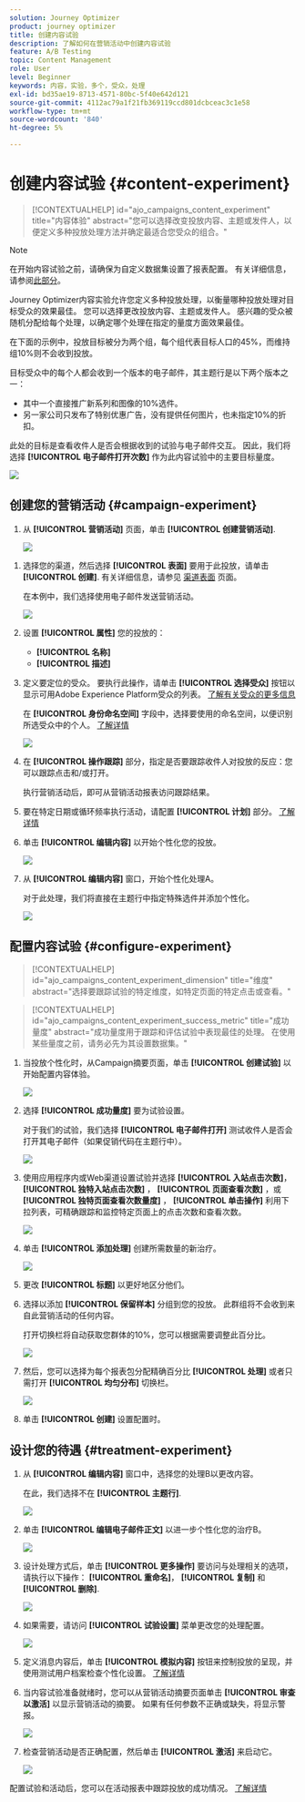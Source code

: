 ```yaml
---
solution: Journey Optimizer
product: journey optimizer
title: 创建内容试验
description: 了解如何在营销活动中创建内容试验
feature: A/B Testing
topic: Content Management
role: User
level: Beginner
keywords: 内容，实验，多个，受众，处理
exl-id: bd35ae19-8713-4571-80bc-5f40e642d121
source-git-commit: 4112ac79a1f21fb369119ccd801dcbceac3c1e58
workflow-type: tm+mt
source-wordcount: '840'
ht-degree: 5%

---
```


# 创建内容试验 {#content-experiment}

>[!CONTEXTUALHELP]
>id="ajo_campaigns_content_experiment"
>title="内容体验"
>abstract="您可以选择改变投放内容、主题或发件人，以便定义多种投放处理方法并确定最适合您受众的组合。"

>[!NOTE]
>
>在开始内容试验之前，请确保为自定义数据集设置了报表配置。 有关详细信息，请参阅[此部分](reporting-configuration.md)。

Journey Optimizer内容实验允许您定义多种投放处理，以衡量哪种投放处理对目标受众的效果最佳。 您可以选择更改投放内容、主题或发件人。 感兴趣的受众被随机分配给每个处理，以确定哪个处理在指定的量度方面效果最佳。

在下面的示例中，投放目标被分为两个组，每个组代表目标人口的45%，而维持组10%则不会收到投放。

目标受众中的每个人都会收到一个版本的电子邮件，其主题行是以下两个版本之一：

* 其中一个直接推广新系列和图像的10%选件。
* 另一家公司只发布了特别优惠广告，没有提供任何图片，也未指定10%的折扣。

此处的目标是查看收件人是否会根据收到的试验与电子邮件交互。 因此，我们将选择 **[!UICONTROL 电子邮件打开次数]** 作为此内容试验中的主要目标量度。

![](assets/content_experiment.png)

## 创建您的营销活动 {#campaign-experiment}

1. 从 **[!UICONTROL 营销活动]** 页面，单击 **[!UICONTROL 创建营销活动]**.

   ![](assets/content_experiment_1.png)

<!--
1. In the **[!UICONTROL Properties]** section, choose your **[!UICONTROL Campaign type]**:

    * **[!UICONTROL Scheduled]**: designed to send marketing messages and can be executed immediately or at a specified date.

    * **[!UICONTROL API-Triggered]**: designed to send transactional messages, such as password reset notifications or cart abandonment reminders. 
    
        To execute an API-triggered campaign, you will need to make an API call. [Learn more](api-triggered-campaigns.md)
-->
1. 选择您的渠道，然后选择 **[!UICONTROL 表面]** 要用于此投放，请单击 **[!UICONTROL 创建]**. 有关详细信息，请参见 [渠道表面](../configuration/channel-surfaces.md) 页面。

   在本例中，我们选择使用电子邮件发送营销活动。

   ![](assets/content_experiment_2.png)

1. 设置 **[!UICONTROL 属性]** 您的投放的：
   * **[!UICONTROL 名称]**
   * **[!UICONTROL 描述]**

1. 定义要定位的受众。 要执行此操作，请单击 **[!UICONTROL 选择受众]** 按钮以显示可用Adobe Experience Platform受众的列表。 [了解有关受众的更多信息](../audience/about-audiences.md)

   在 **[!UICONTROL 身份命名空间]** 字段中，选择要使用的命名空间，以便识别所选受众中的个人。 [了解详情](get-started-experiment.md#content-experiment-work)

   ![](assets/content_experiment_16.png)

1. 在 **[!UICONTROL 操作跟踪]** 部分，指定是否要跟踪收件人对投放的反应：您可以跟踪点击和/或打开。

   执行营销活动后，即可从营销活动报表访问跟踪结果。

1. 要在特定日期或循环频率执行活动，请配置 **[!UICONTROL 计划]** 部分。 [了解详情](create-campaign.md)

1. 单击 **[!UICONTROL 编辑内容]** 以开始个性化您的投放。

   ![](assets/content_experiment_17.png)

1. 从 **[!UICONTROL 编辑内容]** 窗口，开始个性化处理A。

   对于此处理，我们将直接在主题行中指定特殊选件并添加个性化。

   ![](assets/content_experiment_5.png)

## 配置内容试验 {#configure-experiment}

>[!CONTEXTUALHELP]
>id="ajo_campaigns_content_experiment_dimension"
>title="维度"
>abstract="选择要跟踪试验的特定维度，如特定页面的特定点击或查看。"

>[!CONTEXTUALHELP]
>id="ajo_campaigns_content_experiment_success_metric"
>title="成功量度"
>abstract="成功量度用于跟踪和评估试验中表现最佳的处理。 在使用某些量度之前，请务必先为其设置数据集。"

1. 当投放个性化时，从Campaign摘要页面，单击 **[!UICONTROL 创建试验]** 以开始配置内容体验。

   ![](assets/content_experiment_3.png)

1. 选择 **[!UICONTROL 成功量度]** 要为试验设置。

   对于我们的试验，我们选择 **[!UICONTROL 电子邮件打开]** 测试收件人是否会打开其电子邮件（如果促销代码在主题行中）。

   ![](assets/content_experiment_11.png)

1. 使用应用程序内或Web渠道设置试验并选择 **[!UICONTROL 入站点击次数]**， **[!UICONTROL 独特入站点击次数]** ， **[!UICONTROL 页面查看次数]** ，或 **[!UICONTROL 独特页面查看次数量度]** ， **[!UICONTROL 单击操作]**  利用下拉列表，可精确跟踪和监控特定页面上的点击次数和查看次数。

   ![](assets/content_experiment_20.png)

1. 单击 **[!UICONTROL 添加处理]** 创建所需数量的新治疗。

   ![](assets/content_experiment_8.png)

1. 更改 **[!UICONTROL 标题]** 以更好地区分他们。

1. 选择以添加 **[!UICONTROL 保留样本]** 分组到您的投放。 此群组将不会收到来自此营销活动的任何内容。

   打开切换栏将自动获取您群体的10%，您可以根据需要调整此百分比。

   ![](assets/content_experiment_12.png)

1. 然后，您可以选择为每个报表包分配精确百分比 **[!UICONTROL 处理]** 或者只需打开 **[!UICONTROL 均匀分布]** 切换栏。

   ![](assets/content_experiment_13.png)

1. 单击 **[!UICONTROL 创建]** 设置配置时。

## 设计您的待遇 {#treatment-experiment}

1. 从 **[!UICONTROL 编辑内容]** 窗口中，选择您的处理B以更改内容。

   在此，我们选择不在 **[!UICONTROL 主题行]**.

   ![](assets/content_experiment_18.png)

1. 单击 **[!UICONTROL 编辑电子邮件正文]** 以进一步个性化您的治疗B。

   ![](assets/content_experiment_9.png)

1. 设计处理方式后，单击 **[!UICONTROL 更多操作]** 要访问与处理相关的选项，请执行以下操作： **[!UICONTROL 重命名]**， **[!UICONTROL 复制]** 和 **[!UICONTROL 删除]**.

   ![](assets/content_experiment_7.png)

1. 如果需要，请访问 **[!UICONTROL 试验设置]** 菜单更改您的处理配置。

   ![](assets/content_experiment_19.png)

1. 定义消息内容后，单击 **[!UICONTROL 模拟内容]** 按钮来控制投放的呈现，并使用测试用户档案检查个性化设置。 [了解详情](../email/preview.md)

1. 当内容试验准备就绪时，您可以从营销活动摘要页面单击 **[!UICONTROL 审查以激活]** 以显示营销活动的摘要。 如果有任何参数不正确或缺失，将显示警报。

   ![](assets/content_experiment_15.png)

1. 检查营销活动是否正确配置，然后单击 **[!UICONTROL 激活]** 来启动它。

   ![](assets/content_experiment_14.png)

配置试验和活动后，您可以在活动报表中跟踪投放的成功情况。 [了解详情](../reports/campaign-global-report.md#experimentation-report)
